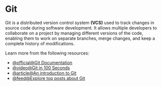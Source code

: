 # Git

Git is a distributed version control system **(VCS)** used to track changes in source code during software development. It allows multiple developers to collaborate on a project by managing different versions of the code, enabling them to work on separate branches, merge changes, and keep a complete history of modifications.

Learn more from the following resources:

- [@official@Git Documentation](https://www.git-scm.com/)
- [@video@Git in 100 Seconds](https://www.youtube.com/watch?v=hwP7WQkmECE)
- [@article@An introduction to Git](https://www.freecodecamp.org/news/what-is-git-and-how-to-use-it-c341b049ae61/)
- [@feed@Explore top posts about Git](https://app.daily.dev/tags/git?ref=roadmapsh)
